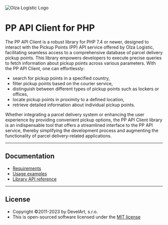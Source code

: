 ![Olza Logistic Logo](docs/olza-logo.png)

# PP API Client for PHP

The PP API Client is a robust library for PHP 7.4 or newer, designed to interact with the Pickup
Points (PP) API service offered by Olza Logistic, facilitating seamless access to a comprehensive
database of parcel delivery pickup points. This library empowers developers to execute precise
queries to fetch information about pickup points across various parameters. With the PP API Client,
one can effortlessly:

* search for pickup points in a specified country,
* filter pickup points based on the courier service,
* distinguish between different types of pickup points such as lockers or offices,
* locate pickup points in proximity to a defined location,
* retrieve detailed information about individual pickup points.

Whether integrating a parcel delivery system or enhancing the user experience by providing
convenient pickup options, the PP API Client library is an indispensable tool that offers a
streamlined interface to the PP API service, thereby simplifying the development process and
augmenting the functionality of parcel delivery-related applications.

---

## Documentation

* [Requirements](docs/installation.md)
* [Usage examples](examples.md)
* [Library API reference](docs/README.md)

---

## License

* Copyright &copy;2011-2023 by DevelArt, s.r.o.
* This is open-sourced software licensed under the [MIT license](http://opensource.org/licenses/MIT)
